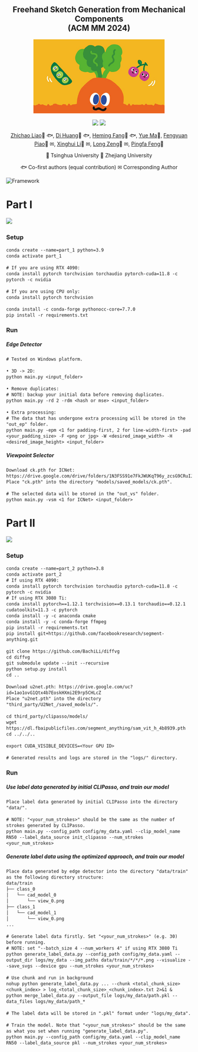 <!-- # Freehand Sketch Generation from Mechanical Components

## ACM MM 2024 -->

<div align="center">
<h2>Freehand Sketch Generation from Mechanical Components </center> <br> <center>(ACM MM 2024)</h2>
<div align="center">  <img src='images/momohuhuhuluobo.jpg' style="height:200px"></img>  </div>

<a href='https://mcfreeskegen.github.io/'><img src='https://img.shields.io/badge/Project-Page-Green'></a>
<a href='https://arxiv.org/abs/2408.05966'><img src='https://img.shields.io/badge/ArXiv-2408.05966-red'></a> 

[Zhichao Liao](https://scholar.google.com/citations?user=4eRwbOEAAAAJ&hl=zh-CN&authuser=1)🥕 🐟, [Di Huang](https://di-huang.github.io/)🥕 🐟, [Heming Fang]()🍎 🐟, [Yue Ma]()🥕, [Fengyuan Piao]()🥕 ✉, 
[Xinghui Li]()🥕 ✉, 
[Long Zeng]()🥕 ✉, [Pingfa Feng]()🥕 <br/>


🥕 Tsinghua University  🍎 Zhejiang University

🐟 Co-first authors (equal contribution)   ✉ Corresponding Author


<!--
[<a href="https://mcfreeskegen.github.io/">Project Website</a>] | [<a href="https://arxiv.org/abs/2408.05966">Paper</a>] -->
</div>

![Framework](images/framework.png)



# Part I
![](../archive/result_img.png)
### Setup
```
conda create --name=part_1 python=3.9
conda activate part_1

# If you are using RTX 4090:
conda install pytorch torchvision torchaudio pytorch-cuda=11.8 -c pytorch -c nvidia

# If you are using CPU only:
conda install pytorch torchvision

conda install -c conda-forge pythonocc-core=7.7.0
pip install -r requirements.txt
```
### Run
##### Edge Detector
```
# Tested on Windows platform.

• 3D -> 2D:
python main.py <input_folder>

• Remove duplicates:
# NOTE: backup your initial data before removing duplicates.
python main.py -rd 2 -rdm <hash or mse> <input_folder>

• Extra processing:
# The data that has undergone extra processing will be stored in the "out_ep" folder.
python main.py -epm <1 for padding-first, 2 for line-width-first> -pad <your_padding_size> -F <png or jpg> -W <desired_image_width> -H <desired_image_height> <input_folder>
```
##### Viewpoint Selector
```
Download ck.pth for ICNet: https://drive.google.com/drive/folders/1N3FSS91e7FkJWUKqT96y_zcsG9CRuIJw
Place "ck.pth" into the directory "models/saved_models/ck.pth".

# The selected data will be stored in the "out_vs" folder.
python main.py -vsm <1 for ICNet> <input_folder>
```


# Part II
![](../archive/architecture.png)
### Setup
```
conda create --name=part_2 python=3.8
conda activate part_2
# If using RTX 4090:
conda install pytorch torchvision torchaudio pytorch-cuda=11.8 -c pytorch -c nvidia
# If using RTX 3080 Ti:
conda install pytorch==1.12.1 torchvision==0.13.1 torchaudio==0.12.1 cudatoolkit=11.3 -c pytorch
conda install -y -c anaconda cmake
conda install -y -c conda-forge ffmpeg
pip install -r requirements.txt
pip install git+https://github.com/facebookresearch/segment-anything.git

git clone https://github.com/BachiLi/diffvg
cd diffvg
git submodule update --init --recursive
python setup.py install
cd ..

Download u2net.pth: https://drive.google.com/uc?id=1ao1ovG1Qtx4b7EoskHXmi2E9rp5CHLcZ
Place "u2net.pth" into the directory "third_party/U2Net_/saved_models/".

cd third_party/clipasso/models/
wget https://dl.fbaipublicfiles.com/segment_anything/sam_vit_h_4b8939.pth
cd ../../..

export CUDA_VISIBLE_DEVICES=<Your GPU ID>

# Generated results and logs are stored in the "logs/" directory.
```
### Run
##### Use label data generated by initial CLIPasso, and train our model
```
Place label data generated by initial CLIPasso into the directory "data/".

# NOTE: "<your_num_strokes>" should be the same as the number of strokes generated by CLIPasso. 
python main.py --config_path config/my_data.yaml --clip_model_name RN50 --label_data_source init_clipasso --num_strokes <your_num_strokes>
```
##### Generate label data using the optimized approach, and train our model
```
Place data generated by edge detector into the directory "data/train" as the following directory structure:
data/train
├── class_0
│   └── cad_model_0
│       └── view_0.png
├── class_1
│   └── cad_model_1
│       └── view_0.png
...

# Generate label data firstly. Set "<your_num_strokes>" (e.g. 30) before running.
# NOTE: set "--batch_size 4 --num_workers 4" if using RTX 3080 Ti
python generate_label_data.py --config_path config/my_data.yaml --output_dir logs/my_data --img_paths data/train/*/*/*.png --visualize --save_svgs --device gpu --num_strokes <your_num_strokes>

# Use chunk and run in background
nohup python generate_label_data.py ... --chunk <total_chunk_size> <chunk_index> > log_<total_chunk_size>_<chunk_index>.txt 2>&1 &
python merge_label_data.py --output_file logs/my_data/path.pkl --data_files logs/my_data/path_*

# The label data will be stored in ".pkl" format under "logs/my_data".

# Train the model. Note that "<your_num_strokes>" should be the same as what you set when running "generate_label_data.py".
python main.py --config_path config/my_data.yaml --clip_model_name RN50 --label_data_source pkl --num_strokes <your_num_strokes>
```
